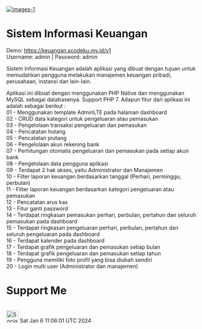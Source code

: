 <a href="https://github.com/Setiawan007/"><img src="https://raw.githubusercontent.com/Setiawan007/Sistem-Informasi-Keuangan/b49eb0af4168ce1f436d0c3068be73e60b4588c8/SS.png" alt="images-1" border="0"></a>

# Sistem Informasi Keuangan

Demo: https://keuangan.scodeku.my.id/v1 <br>
Username: admin | Password: admin

Sistem Informasi Keuangan adalah aplikasi yang dibuat dengan tujuan untuk memudahkan pengguna melakukan manajemen keuangan pribadi, perusahaan, instansi dan lain-lain.

Aplikasi ini dibuat dengan menggunakan PHP Native dan menggunakan MySQL sebagai databasenya. Support PHP 7. Adapun fitur dari aplikasi ini adalah sebagai berikut : <br>
01 - Menggunakan template AdminLTE pada halaman dashboard<br>
02 - CRUD data kategori untuk pengeluaran atau pemasukan<br>
03 - Pengelolaan transaksi pengeluaran dan pemasukan<br>
04 - Pencatatan hutang<br>
05 - Pencatatan piutang<br>
06 - Pengelolaan akun rekening bank<br>
07 - Perhitungan otomatis pengeluaran dan pemasukan pada setiap akun bank<br>
08 - Pengelolaan data pengguna aplikasi<br>
09 - Terdapat 2 hak akses, yaitu Administrator dan Manajemen<br>
10 - Filter laporan keuangan berdasarkan tanggal (Perhari, perminggu, perbulan)<br>
11 - Filter laporan keuangan berdasarkan kategori pengeluaran atau pemasukan<br>
12 - Pencatatan arus kas<br>
13 - Fitur ganti password<br>
14 - Terdapat ringkasan pemasukan perhari, perbulan, pertahun dan seluruh pemasukan pada dashboard<br>
15 - Terdapat ringkasan pengeluaran perhari, perbulan, pertahun dan seluruh pengeluaran pada dashboard<br>
16 - Terdapat kalender pada dashboard<br>
17 - Terdapat grafik pengeluaran dan pemasukan setiap bulan<br>
18 - Terdapat grafik pengeluaran dan pemasukan setiap tahun<br>
19 - Pengguna memiliki foto profil yang bisa diubah sendiri<br>
20 - Login multi user (Administrator dan manajemen)<br>

# Support Me
<br>
<a href="https://sociabuzz.com/setiawan007/support" target="_blank"><img src="https://img.shields.io/badge/Buy_Me_A_Coffee-FFDD00?style=for-the-badge&logo=buy-me-a-coffee&logoColor=black" height="32px" alt="Sociabuzz"></a>
Sat Jan  6 11:06:01 UTC 2024
